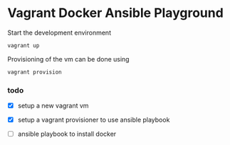 # Vagrant Docker Ansible Playground


Start the development environment
```sh
vagrant up
```

Provisioning of the vm can be done using
```sh
vagrant provision
```

### todo
- [x] setup a new vagrant vm
- [x] setup a vagrant provisioner to use ansible playbook
- [ ] ansible playbook to install docker

